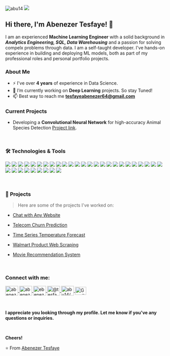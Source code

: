 <p align="left"> <img src="https://komarev.com/ghpvc/?username=abu14&label=Profile%20views&color=0e75b6&style=flat" alt="abu14" /> 
  <img src="https://img.shields.io/badge/I'm%20Available%20for%20Remote%20Work-greenyellow" />
  </p>

## Hi there, I'm Abenezer Tesfaye! 👋

I am an experienced **Machine Learning Engineer** with a solid background in ***Analytics Engineering, SQL, Data Warehousing*** and a passion for solving compelx problems through data. I am a self-taught developer. I've hands-on experience in building and deploying ML models, both as part of my professional roles and personal portfolio projects. 

### **About Me**
- ⚡ I've over **4 years** of experience in Data Science.
- 🔭 I’m currently working on **Deep Learning** projects. So stay Tuned!
- 📫 Best way to reach me **tesfayeabenezer64@gmail.com**

### **Current Projects**
- Developing a **Convolutional Neural Network** for high-accuracy Animal Species Detection [Project link](https://github.com/abu14/animal-species-detection-using-yolov8).

<br>

### 🛠️ **Technologies & Tools**

<p>
<img src="https://img.shields.io/badge/-Python-3776AB?style=flat&logo=python&logoColor=white">
<img src="https://img.shields.io/badge/-FastAPI-009688?style=flat&logo=fastapi&logoColor=white">
<img src="https://img.shields.io/badge/-Flask-000000?style=flat&logo=flask&logoColor=white">
<img src="https://img.shields.io/badge/-Streamlit-FF4B4B?style=flat&logo=streamlit&logoColor=white">
<img src="https://img.shields.io/badge/-Tensorflow-FF6F00?style=flat&logo=tensorflow&logoColor=white">
<img src="https://img.shields.io/badge/-Keras-D00000?style=flat&logo=keras&logoColor=white">
<img src="https://img.shields.io/badge/-scikit--learn-F7931E?style=flat&logo=scikit-learn&logoColor=white">
<img src="https://img.shields.io/badge/-NumPy-013243?style=flat&logo=numpy&logoColor=white">
<img src="https://img.shields.io/badge/-Pandas-150458?style=flat&logo=pandas&logoColor=white">
<img src="https://img.shields.io/badge/-Matplotlib-11557C?style=flat&logo=matplotlib&logoColor=white">
<img src="https://img.shields.io/badge/-Power%20BI-F2C811?style=flat&logo=powerbi&logoColor=white">
<img src="https://img.shields.io/badge/-Tableau-E97627?style=flat&logo=tableau&logoColor=white">
<img src="https://img.shields.io/badge/-Seaborn-3888E3?style=flat&logo=seaborn&logoColor=white">
<img src="https://img.shields.io/badge/-Plotly%20Express-3F4F75?style=flat&logo=plotly&logoColor=white">
<img src="https://img.shields.io/badge/-Airflow-017CEE?style=flat&logo=apacheairflow&logoColor=white">  
<img src="https://img.shields.io/badge/-MLflow-FF6600?style=flat&logo=mlflow&logoColor=white">
<img src="https://img.shields.io/badge/-OpenCV-5C3EE8?style=flat&logo=opencv&logoColor=white">
<img src="https://img.shields.io/badge/-PostgreSQL-336791?style=flat&logo=postgresql&logoColor=white">
<img src="https://img.shields.io/badge/-MySQL-4479A1?style=flat&logo=mysql&logoColor=white">
<img src="https://img.shields.io/badge/-SQL-CC2927?style=flat&logo=sql&logoColor=white">
<img src="https://img.shields.io/badge/-MongoDB-47A248?style=flat&logo=mongodb&logoColor=white">
<img src="https://img.shields.io/badge/-Beautiful%20Soup-4B8D3B?style=flat&logo=beautifulsoup&logoColor=white">
<img src="https://img.shields.io/badge/-Docker-2496ED?style=flat&logo=docker&logoColor=white">
<img src="https://img.shields.io/badge/-LangChain-4B0082?style=flat&logo=langchain&logoColor=white">
<img src="https://img.shields.io/badge/-Hugging%20Face-792EE5?style=flat&logo=huggingface&logoColor=white">
<img src="https://img.shields.io/badge/-PyTorch-EE4C2C?style=flat&logo=pytorch&logoColor=white">
<img src="https://img.shields.io/badge/-XGBoost-007D6F?style=flat&logo=xgboost&logoColor=white">
<img src="https://img.shields.io/badge/-LightGBM-32CD32?style=flat&logo=lightgbm&logoColor=white">
<img src="https://img.shields.io/badge/-CatBoost-FFD700?style=flat&logo=catboost&logoColor=white">
<img src="https://img.shields.io/badge/-NLTK-000000?style=flat&logo=nltk&logoColor=white">
<img src="https://img.shields.io/badge/-spaCy-09AB3B?style=flat&logo=spacy&logoColor=white">
<img src="https://img.shields.io/badge/-joblib-000000?style=flat&logo=joblib&logoColor=white">
<img src="https://img.shields.io/badge/-Selenium-43B02A?style=flat&logo=selenium&logoColor=white">
<img src="https://img.shields.io/badge/-Scrapy-0E4C5B?style=flat&logo=scrapy&logoColor=white">

</p>

<br>


### 🚀 **Projects**

> Here are some of the projects I've worked on:

- [Chat with Any Website](https://github.com/abu14/chat-with-website-langchain)

- [Telecom Churn Prediction](https://github.com/abu14/Telecom-Churn-Prediction)

- [Time Series Temperature Forecast](https://github.com/abu14/Climate-Temperature-Forecasting-LSTM)

- [Walmart Product Web Scraping](https://github.com/abu14/Web-Scraping-Walmart/tree/main)

- [Movie Recommendation System](https://github.com/abu14/Movie_Recommendation_System)

<br>
<!-- Connect with Me Section -->
<h3 align="left">Connect with me:</h3>
<p align="left">
  <a href="https://linkedin.com/in/abenezer-tesfaye-191579214/" target="blank">
    <img align="center" src="https://raw.githubusercontent.com/rahuldkjain/github-profile-readme-generator/master/src/images/icons/Social/linked-in-alt.svg" alt="abenezer-tesfaye-191579214/" height="30" width="40" />
  </a>
  <a href="https://kaggle.com/abenezertesfaye" target="blank">
    <img align="center" src="https://raw.githubusercontent.com/rahuldkjain/github-profile-readme-generator/master/src/images/icons/Social/kaggle.svg" alt="abenezertesfaye" height="30" width="40" />
  </a>
  <a href="https://instagram.com/ebenezer_tesfaye" target="blank">
    <img align="center" src="https://raw.githubusercontent.com/rahuldkjain/github-profile-readme-generator/master/src/images/icons/Social/instagram.svg" alt="ebenezer_tesfaye" height="30" width="40" />
  </a>
  <a href="https://medium.com/@tesfayeabenezer64" target="blank">
    <img align="center" src="https://raw.githubusercontent.com/rahuldkjain/github-profile-readme-generator/master/src/images/icons/Social/medium.svg" alt="@tesfayeabenezer64" height="30" width="40" />
  </a>
  <a href="https://www.leetcode.com/abu14/" target="blank">
    <img align="center" src="https://raw.githubusercontent.com/rahuldkjain/github-profile-readme-generator/master/src/images/icons/Social/leet-code.svg" alt="abu14/" height="30" width="40" />
  </a>
  <a href="mailto:tesfayeabenezer64@gmail.com" target="blank">
    <img align="center" src="https://upload.wikimedia.org/wikipedia/commons/7/7e/Gmail_icon_%282020%29.svg" alt="Gmail" height="25" width="35" />
  </a>
  
</p>

<br>

**I appreciate you looking through my profile. Let me know if you've any questions or inquiries.**

<br>

**Cheers!**

⭐️ From [Abenezer Tesfaye](https://github.com/abu14)

